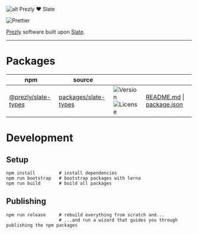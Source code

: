 ![alt Prezly ❤️ Slate](https://cdn.uc.assets.prezly.com/b9c8de97-cc75-4780-baa0-c9d9ac4c7c09/prezly-slate.png)

![Prettier](https://github.com/prezly/slate/workflows/Prettier/badge.svg)

[Prezly](https://www.prezly.com/) software built upon [Slate](http://slatejs.org/).

---

# Packages

| npm                                                              | source                                                                                   |                                                                                                                             |                                                                                                  |
| ---------------------------------------------------------------- | ---------------------------------------------------------------------------------------- | --------------------------------------------------------------------------------------------------------------------------- | ------------------------------------------------------------------------------------------------ |
| [@prezly/slate-types](https://www.npmjs.com/package/@prezly/sdk) | [packages/slate-types](https://github.com/prezly/slate/tree/master/packages/slate-types) | ![Version](https://img.shields.io/github/package-json/v/prezly/slate) ![License](https://img.shields.io/npm/l/prezly/slate) | [README.md](packages/slate-types/README.md) \| [package.json](packages/slate-types/package.json) |

# Development

## Setup

```Shell
npm install         # install dependencies
npm run bootstrap   # bootstrap packages with lerna
npm run build       # build all packages
```

## Publishing

```Shell
npm run release     # rebuild everything from scratch and...
                    # ...and run a wizard that guides you through publishing the npm packages
```
